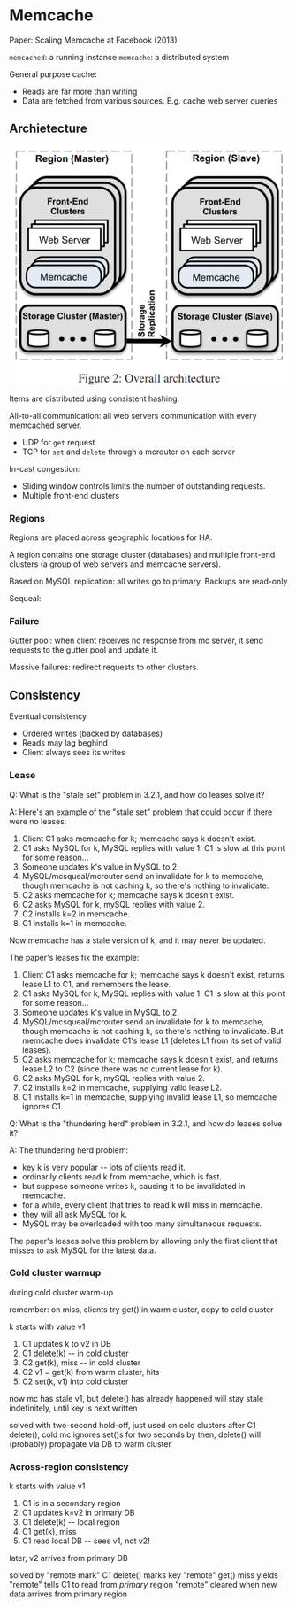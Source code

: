 # Memcache

Paper: Scaling Memcache at Facebook (2013)

`memcached`: a running instance
`memcache`: a distributed system

General purpose cache:

- Reads are far more than writing
- Data are fetched from various sources. E.g. cache web server queries

## Archietecture

![](/assets/images/courses/6.824/reading/mc-fig2.png)

Items are distributed using consistent hashing.

All-to-all communication: all web servers communication with every memcached server.

- UDP for `get` request
- TCP for `set` and `delete` through a mcrouter on each server

In-cast congestion:

- Sliding window controls limits the number of outstanding requests.
- Multiple front-end clusters

### Regions

Regions are placed across geographic locations for HA.

A region contains one storage cluster (databases) and multiple front-end clusters (a group of web servers and memcache servers).

Based on MySQL replication: all writes go to primary. Backups are read-only

Sequeal:

### Failure

Gutter pool: when client receives no response from mc server, it send requests to the gutter pool and update it.

Massive failures: redirect requests to other clusters.

## Consistency

Eventual consistency

- Ordered writes (backed by databases)
- Reads may lag beghind 
- Client always sees its writes

### Lease

Q: What is the "stale set" problem in 3.2.1, and how do leases solve it?

A: Here's an example of the "stale set" problem that could occur if
there were no leases:

1. Client C1 asks memcache for k; memcache says k doesn't exist.
2. C1 asks MySQL for k, MySQL replies with value 1.
   C1 is slow at this point for some reason...
3. Someone updates k's value in MySQL to 2.
4. MySQL/mcsqueal/mcrouter send an invalidate for k to memcache,
   though memcache is not caching k, so there's nothing to invalidate.
5. C2 asks memcache for k; memcache says k doesn't exist.
6. C2 asks MySQL for k, mySQL replies with value 2.
7. C2 installs k=2 in memcache.
8. C1 installs k=1 in memcache.

Now memcache has a stale version of k, and it may never be updated.

The paper's leases fix the example:

1. Client C1 asks memcache for k; memcache says k doesn't exist,
   returns lease L1 to C1, and remembers the lease.
2. C1 asks MySQL for k, MySQL replies with value 1.
   C1 is slow at this point for some reason...
3. Someone updates k's value in MySQL to 2.
4. MySQL/mcsqueal/mcrouter send an invalidate for k to memcache,
   though memcache is not caching k, so there's nothing to invalidate.
   But memcache does invalidate C1's lease L1 (deletes L1 from its set
   of valid leases).
5. C2 asks memcache for k; memcache says k doesn't exist,
   and returns lease L2 to C2 (since there was no current lease for k).
6. C2 asks MySQL for k, mySQL replies with value 2.
7. C2 installs k=2 in memcache, supplying valid lease L2.
8. C1 installs k=1 in memcache, supplying invalid lease L1,
   so memcache ignores C1.

Q: What is the "thundering herd" problem in 3.2.1, and how do leases
solve it?

A: The thundering herd problem:

* key k is very popular -- lots of clients read it.
* ordinarily clients read k from memcache, which is fast.
* but suppose someone writes k, causing it to be invalidated in memcache.
* for a while, every client that tries to read k will miss in memcache.
* they will all ask MySQL for k.
* MySQL may be overloaded with too many simultaneous requests.

The paper's leases solve this problem by allowing only the first client that misses to ask MySQL for the latest data.

### Cold cluster warmup

during cold cluster warm-up

remember: on miss, clients try get() in warm cluster, copy to cold cluster

k starts with value v1

1. C1 updates k to v2 in DB
2. C1 delete(k) -- in cold cluster
3. C2 get(k), miss -- in cold cluster
4. C2 v1 = get(k) from warm cluster, hits
5. C2 set(k, v1) into cold cluster

now mc has stale v1, but delete() has already happened
   will stay stale indefinitely, until key is next written

solved with two-second hold-off, just used on cold clusters
   after C1 delete(), cold mc ignores set()s for two seconds
   by then, delete() will (probably) propagate via DB to warm cluster

### Across-region consistency

k starts with value v1
1. C1 is in a secondary region
1. C1 updates k=v2 in primary DB
1. C1 delete(k) -- local region
1. C1 get(k), miss
1. C1 read local DB  -- sees v1, not v2!

later, v2 arrives from primary DB

solved by "remote mark"
   C1 delete() marks key "remote"
   get() miss yields "remote"
   tells C1 to read from *primary* region
   "remote" cleared when new data arrives from primary region
